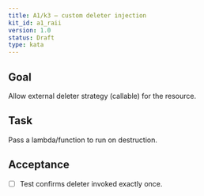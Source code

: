 ```yaml
---
title: A1/k3 — custom deleter injection
kit_id: a1_raii
version: 1.0
status: Draft
type: kata
---
```

## Goal
Allow external deleter strategy (callable) for the resource.
## Task
Pass a lambda/function to run on destruction.
## Acceptance
- [ ] Test confirms deleter invoked exactly once.